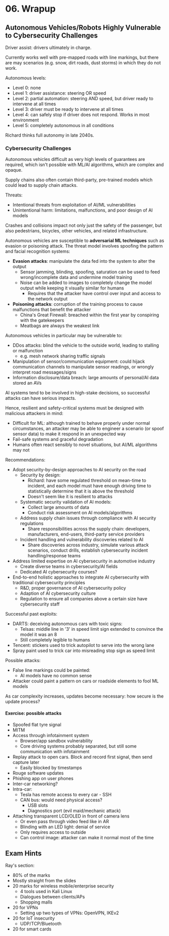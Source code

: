 # 06. Wrapup

## Autonomous Vehicles/Robots Highly Vulnerable to Cybersecurity Challenges

Driver assist: drivers ultimately in charge.

Currently works well with pre-mapped roads with line markings, but there are may scenarios (e.g. snow, dirt roads, dust storms) in which they do not work.

Autonomous levels:

- Level 0: none
- Level 1: driver assistance: steering OR speed
- Level 2: partial automation: steering AND speed, but driver ready to intervene at all times
- Level 3: driver must be ready to intervene at all times
- Level 4: can safely stop if driver does not respond. Works in most environment
- Level 5: completely autonomous in all conditions

Richard thinks full autonomy in late 2040s.

### Cybersecurity Challenges

Autonomous vehicles difficult as very high levels of guarantees are required, which isn't possible with ML/AI algorithms, which are complex and opaque.

Supply chains also often contain third-party, pre-trained models which could lead to supply chain attacks.

Threats:

- Intentional threats from exploitation of AI/ML vulnerabilities
- Unintentional harm: limitations, malfunctions, and poor design of AI models

Crashes and collisions impact not only just the safety of the passenger, but also pedestrians, bicycles, other vehicles, and related infrastructure.

Autonomous vehicles are susceptible to **adversarial ML techniques** such as evasion or poisoning attack. The threat model involves spoofing the pattern and facial recognition systems:

- **Evasion attacks**: manipulate the data fed into the system to alter the output
    - Sensor jamming, blinding, spoofing, saturation can be used to feed wrong/incomplete data and undermine model training
    - Noise can be added to images to completely change the model output while keeping it visually similar for humans
      - Requires that the attacker have control over input and access to the network output
- **Poisoning attacks**: corruption of the training process to cause malfunctions that benefit the attacker
    - China's Great Firewall: breached within the first year by conspiring with the gatekeepers
    - Meatbags are always the weakest link

Autonomous vehicles in particular may be vulnerable to:

- DDos attacks: blind the vehicle to the outside world, leading to stalling or malfunction
  - e.g. mesh network sharing traffic signals
- Manipulation of sensor/communication equipment: could hijack communication channels to manipulate sensor readings, or wrongly interpret road messages/signs
- Information disclosure/data breach: large amounts of personal/AI data stored an AVs

AI systems tend to be involved in high-stake decisions, so successful attacks can have serious impacts.

Hence, resilient and safety-critical systems must be designed with malicious attackers in mind:

- Difficult for ML: although trained to behave properly under normal circumstances, an attacker may be able to engineer a scenario (or spoof sensor data) to make it respond in an unexpected way
- Fail-safe systems and graceful degradation
- Humans often react sensibly to novel situations, but AI/ML algorithms may not

Recommendations:

- Adopt security-by-design approaches to AI security on the road
  - Security by design:
    - Richard: have some regulated threshold on mean-time to incident, and each model must have enough driving time to statistically determine that it is above the threshold
    - Doesn't seem like it is resilient to attacks
  - Systematic security validation of AI models:
    - Collect large amounts of data
    - Conduct risk assessment on AI models/algorithms
  - Address supply chain issues through compliance with AI security regulations
    - Share responsibilities across the supply chain: developers, manufacturers, end-users, third-party service providers
  - Incident handling and vulnerability discoveries related to AI
    - Share discoveries across industry, simulate various attack scenarios, conduct drills, establish cybersecurity incident handling/response teams
- Address limited expertise on AI cybersecurity in automotive industry
  - Create diverse teams in cybersecurity/AI fields
  - Dedicated AI cybersecurity courses?
- End-to-end holistic approaches to integrate AI cybersecurity with traditional cybersecurity principles
  - R&D, proper governance of AI cybersecurity policy
  - Adaption of AI cybersecurity culture
  - Regulation to ensure all companies above a certain size have cybersecurity staff

Successful past exploits:

- DARTS: deceiving autonomous cars with toxic signs:
  - Telsas: middle line in '3' in speed limit sign extended to convince the model it was an 8
  - Still completely legible to humans
- Tencent: stickers used to trick autopilot to serve into the wrong lane
- Spray paint used to trick car into misreading stop sign as speed limit

Possible attacks:

- False line markings could be painted:
  - AI models have no common sense
- Attacker could paint a pattern on cars or roadside elements to fool ML models

As car complexity increases, updates become necessary: how secure is the update process?

#### Exercise: possible attacks

- Spoofed flat tyre signal
- MITM
- Access through infotainment system
  - Browser/app sandbox vulnerability
  - Core driving systems probably separated, but still some communication with infotainment
- Replay attack to open cars. Block and record first signal, then send capture later
  - Easily blocked by timestamps
- Rouge software updates
- Phishing app on user phones
- Inter-car networking?
- Intra-car:
  - Tesla has remote access to every car - SSH
  - CAN bus: would need physical access?
    - USB slots
    - Diagnostics port (evil maid/mechanic attack)
- Attaching transparent LCD/OLED in front of camera lens
  - Or even pass through video feed like in AR
  - Blinding with an LED light: denial of service
  - Only requires access to outside
  - Can control image: attacker can make it normal most of the time

## Exam Hints

Ray's section:

- 80% of the marks
- Mostly straight from the slides
- 20 marks for wireless mobile/enterprise security
  - 4 tools used in Kali Linux
  - Dialogues between clients/APs
  - Shopping malls
- 20 for VPNs
  - Setting up two types of VPNs: OpenVPN, IKEv2
- 20 for IoT insecurity
  - UDP/TCP/Bluetooth
- 20 for smart cards

